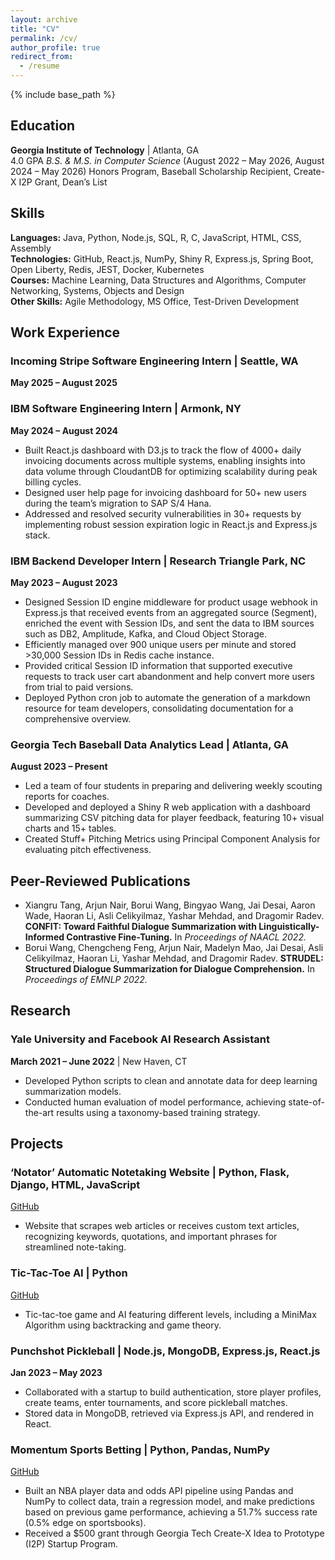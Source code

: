 ```yaml
---
layout: archive
title: "CV"
permalink: /cv/
author_profile: true
redirect_from:
  - /resume
---
```


{% include base_path %}

## Education

**Georgia Institute of Technology** | Atlanta, GA  
4.0 GPA _B.S. & M.S. in Computer Science_ (August 2022 – May 2026, August 2024 – May 2026)
Honors Program, Baseball Scholarship Recipient, Create-X I2P Grant, Dean’s List

## Skills

**Languages:** Java, Python, Node.js, SQL, R, C, JavaScript, HTML, CSS, Assembly  
**Technologies:** GitHub, React.js, NumPy, Shiny R, Express.js, Spring Boot, Open Liberty, Redis, JEST, Docker, Kubernetes  
**Courses:** Machine Learning, Data Structures and Algorithms, Computer Networking, Systems, Objects and Design  
**Other Skills:** Agile Methodology, MS Office, Test-Driven Development

## Work Experience

### **Incoming Stripe Software Engineering Intern** | Seattle, WA

**May 2025 – August 2025**

### **IBM Software Engineering Intern** | Armonk, NY

**May 2024 – August 2024**

- Built React.js dashboard with D3.js to track the flow of 4000+ daily invoicing documents across multiple systems, enabling insights into data volume through CloudantDB for optimizing scalability during peak billing cycles.
- Designed user help page for invoicing dashboard for 50+ new users during the team’s migration to SAP S/4 Hana.
- Addressed and resolved security vulnerabilities in 30+ requests by implementing robust session expiration logic in React.js and Express.js stack.

### **IBM Backend Developer Intern** | Research Triangle Park, NC

**May 2023 – August 2023**

- Designed Session ID engine middleware for product usage webhook in Express.js that received events from an aggregated source (Segment), enriched the event with Session IDs, and sent the data to IBM sources such as DB2, Amplitude, Kafka, and Cloud Object Storage.
- Efficiently managed over 900 unique users per minute and stored >30,000 Session IDs in Redis cache instance.
- Provided critical Session ID information that supported executive requests to track user cart abandonment and help convert more users from trial to paid versions.
- Deployed Python cron job to automate the generation of a markdown resource for team developers, consolidating documentation for a comprehensive overview.

### **Georgia Tech Baseball Data Analytics Lead** | Atlanta, GA

**August 2023 – Present**

- Led a team of four students in preparing and delivering weekly scouting reports for coaches.
- Developed and deployed a Shiny R web application with a dashboard summarizing CSV pitching data for player feedback, featuring 10+ visual charts and 15+ tables.
- Created Stuff+ Pitching Metrics using Principal Component Analysis for evaluating pitch effectiveness.

## Peer-Reviewed Publications

- Xiangru Tang, Arjun Nair, Borui Wang, Bingyao Wang, Jai Desai, Aaron Wade, Haoran Li, Asli Celikyilmaz, Yashar Mehdad, and Dragomir Radev. **CONFIT: Toward Faithful Dialogue Summarization with Linguistically-Informed Contrastive Fine-Tuning.** In _Proceedings of NAACL 2022._
- Borui Wang, Chengcheng Feng, Arjun Nair, Madelyn Mao, Jai Desai, Asli Celikyilmaz, Haoran Li, Yashar Mehdad, and Dragomir Radev. **STRUDEL: Structured Dialogue Summarization for Dialogue Comprehension.** In _Proceedings of EMNLP 2022._

## Research

### **Yale University and Facebook AI Research Assistant**

**March 2021 – June 2022** | New Haven, CT

- Developed Python scripts to clean and annotate data for deep learning summarization models.
- Conducted human evaluation of model performance, achieving state-of-the-art results using a taxonomy-based training strategy.

## Projects

### **‘Notator’ Automatic Notetaking Website** | Python, Flask, Django, HTML, JavaScript

[GitHub](https://github.com/jdesai22/notatorWeb)

- Website that scrapes web articles or receives custom text articles, recognizing keywords, quotations, and important phrases for streamlined note-taking.

### **Tic-Tac-Toe AI** | Python

[GitHub](https://github.com/jdesai22/gameAI)

- Tic-tac-toe game and AI featuring different levels, including a MiniMax Algorithm using backtracking and game theory.

### **Punchshot Pickleball** | Node.js, MongoDB, Express.js, React.js

**Jan 2023 – May 2023**

- Collaborated with a startup to build authentication, store player profiles, create teams, enter tournaments, and score pickleball matches.
- Stored data in MongoDB, retrieved via Express.js API, and rendered in React.

### **Momentum Sports Betting** | Python, Pandas, NumPy

[GitHub](https://github.com/jdesai22/sports-betting-analytics)

- Built an NBA player data and odds API pipeline using Pandas and NumPy to collect data, train a regression model, and make predictions based on previous game performance, achieving a 51.7% success rate (0.5% edge on sportsbooks).
- Received a $500 grant through Georgia Tech Create-X Idea to Prototype (I2P) Startup Program.

<!-- ---
layout: archive
title: "CV"
permalink: /cv/
author_profile: true
redirect_from:
  - /resume
---

{% include base_path %}

Education
======
* Ph.D in Version Control Theory, GitHub University, 2018 (expected)
* M.S. in Jekyll, GitHub University, 2014
* B.S. in GitHub, GitHub University, 2012

Work experience
======
* Spring 2024: Academic Pages Collaborator
  * GitHub University
  * Duties includes: Updates and improvements to template
  * Supervisor: The Users

* Fall 2015: Research Assistant
  * GitHub University
  * Duties included: Merging pull requests
  * Supervisor: Professor Hub

* Summer 2015: Research Assistant
  * GitHub University
  * Duties included: Tagging issues
  * Supervisor: Professor Git

Skills
======
* Skill 1
* Skill 2
  * Sub-skill 2.1
  * Sub-skill 2.2
  * Sub-skill 2.3
* Skill 3

Publications
======
  <ul>{% for post in site.publications reversed %}
    {% include archive-single-cv.html %}
  {% endfor %}</ul>

Talks
======
  <ul>{% for post in site.talks reversed %}
    {% include archive-single-talk-cv.html  %}
  {% endfor %}</ul>

Teaching
======
  <ul>{% for post in site.teaching reversed %}
    {% include archive-single-cv.html %}
  {% endfor %}</ul>

Service and leadership
======
* Currently signed in to 43 different slack teams -->
